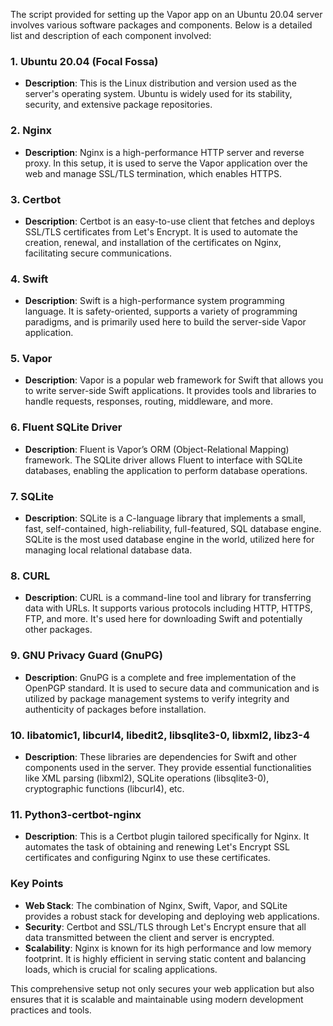 The script provided for setting up the Vapor app on an Ubuntu 20.04 server involves various software packages and components. Below is a detailed list and description of each component involved:

### 1. **Ubuntu 20.04 (Focal Fossa)**
   - **Description**: This is the Linux distribution and version used as the server's operating system. Ubuntu is widely used for its stability, security, and extensive package repositories.

### 2. **Nginx**
   - **Description**: Nginx is a high-performance HTTP server and reverse proxy. In this setup, it is used to serve the Vapor application over the web and manage SSL/TLS termination, which enables HTTPS.

### 3. **Certbot**
   - **Description**: Certbot is an easy-to-use client that fetches and deploys SSL/TLS certificates from Let's Encrypt. It is used to automate the creation, renewal, and installation of the certificates on Nginx, facilitating secure communications.

### 4. **Swift**
   - **Description**: Swift is a high-performance system programming language. It is safety-oriented, supports a variety of programming paradigms, and is primarily used here to build the server-side Vapor application.

### 5. **Vapor**
   - **Description**: Vapor is a popular web framework for Swift that allows you to write server-side Swift applications. It provides tools and libraries to handle requests, responses, routing, middleware, and more.

### 6. **Fluent SQLite Driver**
   - **Description**: Fluent is Vapor’s ORM (Object-Relational Mapping) framework. The SQLite driver allows Fluent to interface with SQLite databases, enabling the application to perform database operations.

### 7. **SQLite**
   - **Description**: SQLite is a C-language library that implements a small, fast, self-contained, high-reliability, full-featured, SQL database engine. SQLite is the most used database engine in the world, utilized here for managing local relational database data.

### 8. **CURL**
   - **Description**: CURL is a command-line tool and library for transferring data with URLs. It supports various protocols including HTTP, HTTPS, FTP, and more. It's used here for downloading Swift and potentially other packages.

### 9. **GNU Privacy Guard (GnuPG)**
   - **Description**: GnuPG is a complete and free implementation of the OpenPGP standard. It is used to secure data and communication and is utilized by package management systems to verify integrity and authenticity of packages before installation.

### 10. **libatomic1, libcurl4, libedit2, libsqlite3-0, libxml2, libz3-4**
   - **Description**: These libraries are dependencies for Swift and other components used in the server. They provide essential functionalities like XML parsing (libxml2), SQLite operations (libsqlite3-0), cryptographic functions (libcurl4), etc.

### 11. **Python3-certbot-nginx**
   - **Description**: This is a Certbot plugin tailored specifically for Nginx. It automates the task of obtaining and renewing Let's Encrypt SSL certificates and configuring Nginx to use these certificates.

### Key Points
- **Web Stack**: The combination of Nginx, Swift, Vapor, and SQLite provides a robust stack for developing and deploying web applications.
- **Security**: Certbot and SSL/TLS through Let's Encrypt ensure that all data transmitted between the client and server is encrypted.
- **Scalability**: Nginx is known for its high performance and low memory footprint. It is highly efficient in serving static content and balancing loads, which is crucial for scaling applications.

This comprehensive setup not only secures your web application but also ensures that it is scalable and maintainable using modern development practices and tools.